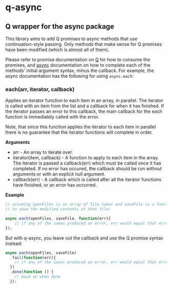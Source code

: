 # q-async

## Q wrapper for the async package

This library aims to add Q promises to async methods that use continuation-style passing. Only methods that make sense for Q promises have been modified (which is almost all of them).

Please refer to promise documentation on [Q](https://github.com/kriskowal/q) for how to consume the promises, and [async](https://github.com/caolan/async) documentation on how to complete each of the methods' initial argument syntax, minus the callback. For example, the async documentation has the following for using `async.each`:

### each(arr, iterator, callback)

Applies an iterator function to each item in an array, in parallel.
The iterator is called with an item from the list and a callback for when it
has finished. If the iterator passes an error to this callback, the main
callback for the each function is immediately called with the error.

Note, that since this function applies the iterator to each item in parallel
there is no guarantee that the iterator functions will complete in order.

__Arguments__

* arr - An array to iterate over.
* iterator(item, callback) - A function to apply to each item in the array.
  The iterator is passed a callback(err) which must be called once it has 
  completed. If no error has occured, the callback should be run without 
  arguments or with an explicit null argument.
* callback(err) - A callback which is called after all the iterator functions
  have finished, or an error has occurred.

__Example__

```js
// assuming openFiles is an array of file names and saveFile is a function
// to save the modified contents of that file:

async.each(openFiles, saveFile, function(err){
    // if any of the saves produced an error, err would equal that error
});
```

But with q-async, you leave out the callback and use the Q promise syntax instead:

```js
async.each(openFiles, saveFile)
  .fail(function(err){
    // if any of the saves produced an error, err would equal that error
  })
  .done(function () {
    // move on when done
  });
```
